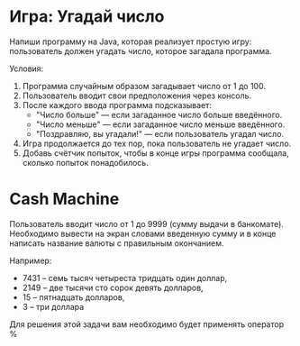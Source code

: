 # Игра: Угадай число

Напиши программу на Java, которая реализует простую игру: пользователь должен угадать число, которое загадала программа.

Условия:
1. Программа случайным образом загадывает число от 1 до 100.
2. Пользователь вводит свои предположения через консоль.
3. После каждого ввода программа подсказывает:
   * "Число больше" — если загаданное число больше введённого.
   * "Число меньше" — если загаданное число меньше введённого.
   * "Поздравляю, вы угадали!" — если пользователь угадал число.
4. Игра продолжается до тех пор, пока пользователь не угадает число.
5. Добавь счётчик попыток, чтобы в конце игры программа сообщала, сколько попыток понадобилось.

# Cash Machine

Пользователь вводит число от 1 до 9999 (сумму выдачи в банкомате). Необходимо вывести на экран словами введенную сумму и в конце написать название валюты с правильным окончанием. 

Например: 
* 7431 – семь тысяч четыреста тридцать один доллар, 
* 2149 – две тысячи сто сорок девять долларов, 
* 15 – пятнадцать долларов, 
* 3 – три доллара

Для решения этой задачи вам необходимо будет применять оператор %



